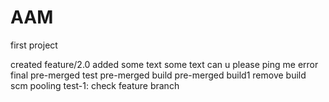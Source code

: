 # AAM

first project

created feature/2.0
added some text
some text
can u please ping me error
final pre-merged test
pre-merged build
pre-merged build1
remove build scm pooling 
test-1: check feature branch